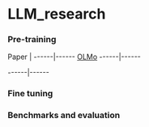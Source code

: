 # LLM_research

### Pre-training
Paper | 
------|------
[OLMo](https://arxiv.org/pdf/2402.00838v2.pdf)
------|------

------|------

### Fine tuning

### Benchmarks and evaluation

